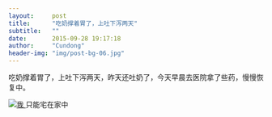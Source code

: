```yaml
---
layout:     post
title:      "吃奶撑着胃了，上吐下泻两天"
subtitle:   ""
date:       2015-09-28 19:17:18
author:     "Cundong"
header-img: "img/post-bg-06.jpg"
---
```


<p>吃奶撑着胃了，上吐下泻两天，昨天还吐奶了，今天早晨去医院拿了些药，慢慢恢复中。</p>

<a href="#">
    <img src="{{ site.baseurl }}/img/map_2.jpg" alt="我">
</a>
<span class="caption text-muted">只能宅在家中</span>
